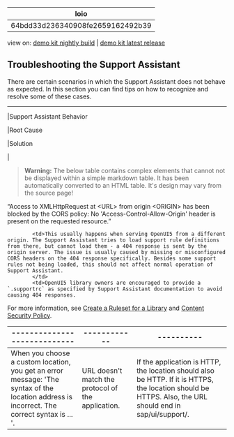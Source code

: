<!-- loio64bdd33d236340908fe2659162492b39 -->

| loio |
| -----|
| 64bdd33d236340908fe2659162492b39 |

<div id="loio">

view on: [demo kit nightly build](https://openui5nightly.hana.ondemand.com/#/topic/64bdd33d236340908fe2659162492b39) | [demo kit latest release](https://openui5.hana.ondemand.com/#/topic/64bdd33d236340908fe2659162492b39)</div>

## Troubleshooting the Support Assistant

There are certain scenarios in which the Support Assistant does not behave as expected. In this section you can find tips on how to recognize and resolve some of these cases.

***

|Support Assistant Behavior

|Root Cause

|Solution

|
 > **Warning:** The below table contains complex elements that cannot not be displayed within a simple markdown table. It has been automatically converted to an HTML table. It's design may vary from the source page!

<table>
	<thead>
		<tr>
			<th>----------------------------</th>
			<th>------------</th>
			<th>----------</th>
		</tr>
	</thead>
	<tbody>

“Access to XMLHttpRequest at <URL\> from origin <ORIGIN\> has been blocked by the CORS policy: No 'Access-Control-Allow-Origin' header is present on the requested resource.”

			<td>This usually happens when serving OpenUI5 from a different origin. The Support Assistant tries to load support rule definitions from there, but cannot load them - a 404 response is sent by the origin server. The issue is usually caused by missing or misconfigured CORS headers on the 404 response specifically. Besides some support rules not being loaded, this should not affect normal operation of Support Assistant.
			</td>
			<td>OpenUI5 library owners are encouraged to provide a `.supportrc` as specified by Support Assistant documentation to avoid causing 404 responses.
For more information, see [Create a Ruleset for a Library](Create_a_Ruleset_for_a_Library_b5a5135.md) and [Content Security Policy](Content_Security_Policy_fe1a6db.md).
			</td>
		</tr>
		<tr>
			<td>When you choose a custom location, you get an error message: 'The syntax of the location address is incorrect. The correct syntax is ... '.
			</td>
			<td>URL doesn't match the protocol of the application.
			</td>
			<td>If the application is HTTP, the location should also be HTTP. If it is HTTPS, the location should be HTTPS. Also, the URL should end in sap/ui/support/.
			</td>
		</tr>
	</tbody>
</table>

